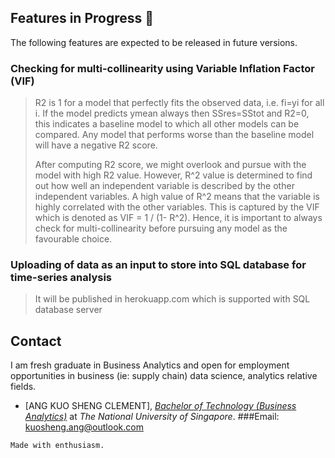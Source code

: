## Features in Progress 💪

The following features are expected to be released in future versions. 

### Checking for multi-collinearity using Variable Inflation Factor (VIF)

> R2 is 1 for a model that perfectly fits the observed data, i.e. fi=yi for all i.
> If the model predicts ymean always then SSres=SStot and R2=0, this indicates a baseline model to which all other models can be compared.
> Any model that performs worse than the baseline model will have a negative R2 score.
> 
> After computing R2 score, we might overlook and pursue with the model with high R2 value.
> However, R^2 value is determined to find out how well an independent variable is described by the other independent variables. A high value of R^2 means that the variable is highly correlated with the other variables. This is captured by the VIF which is denoted as
>  VIF =  1 / (1- R^2). Hence, it is important to always check for multi-collinearity before pursuing any model as the favourable choice.

### Uploading of data as an input to store into SQL database for time-series analysis
> It will be published in herokuapp.com which is supported with SQL database server
 

## Contact  
I am fresh graduate in Business Analytics and open for employment opportunities in business 
(ie: supply chain) data science, analytics relative fields. 

- [ANG KUO SHENG CLEMENT], _[Bachelor of Technology (Business Analytics)](https://scale.nus.edu.sg/programmes/undergraduate-programmes/btech-computing)_ at _The National University of Singapore_.
###Email: 
kuosheng.ang@outlook.com
```
Made with enthusiasm. 
```